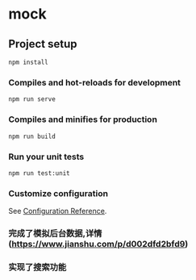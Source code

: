 # mock

## Project setup
```
npm install
```

### Compiles and hot-reloads for development
```
npm run serve
```

### Compiles and minifies for production
```
npm run build
```

### Run your unit tests
```
npm run test:unit
```

### Customize configuration
See [Configuration Reference](https://cli.vuejs.org/config/).

### 完成了模拟后台数据,详情(https://www.jianshu.com/p/d002dfd2bfd9)
### 实现了搜索功能
